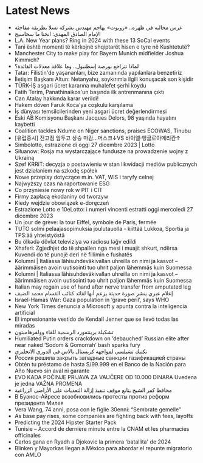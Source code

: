 # Latest News
-  غرس مخالبه في ظهره.. «روبوت» يهاجم مهندس بشركة تسلا بطريقة مفاجئة
-  الإمام الصادق المهدي: انحنا ما سحاسيح
-  L.A. New Year plans? Ring in 2024 with these 13 SoCal events
-  Tani është momenti të kërkojnë shqiptarët hisen e tyre në Kushtetutë?
-  Manchester City to make play for Bayern Munich midfielder Joshua Kimmich?
-  لماذا تتراجع بورصة إسطنبول.. وما علاقة معدلات الفائدة؟
-  Tatar: Filistin'de yaşananları, bize zamanında yapılanlara benzetiriz
-  İletişim Başkanı Altun: Netanyahu, soykırımla ilgili konuşacak son kişidir
-  TÜRK-İŞ asgari ücret kararına muhalefet şerhi koydu
-  Fatih Terim, Panathinaikos'un başında ilk antrenmanına çıktı
-  Can Atalay hakkında karar verildi!
-  Hakem döven Faruk Koca'ya coşkulu karşılama
-  İş dünyası temsilcilerinden yeni asgari ücret değerlendirmesi
-  Eski AB Komisyonu Başkanı Jacques Delors, 98 yaşında hayatını kaybetti
-  Coalition tackles Ndume on Niger sanctions, praises ECOWAS, Tinubu
-  [유럽증시] 전고점 앞두고 상승 마감...머스크↓VS 바이엘·앵글로아메리칸↑
-  Simbolotto, estrazione di oggi 27 dicembre 2023 | Lotto
-  Siłuanow: Rosja ma wystarczające fundusze na prowadzenie wojny z Ukrainą
-  Szef KRRiT: decyzja o postawieniu w stan likwidacji mediów publicznych jest działaniem na szkodę spółek
-  Nowe przepisy dotyczące m.in. VAT, WIS i taryfy celnej
-  Najwyższy czas na raportowanie ESG
-  Co przyniesie nowy rok w PIT i CIT
-  Firmy zapłacą ekodaniny od tworzyw
-  Kiedy wejdzie obowiązek e-doręczeń
-  Estrazione Lotto e 10eLotto: i numeri vincenti estratti oggi mercoledì 27 dicembre 2023
-  Un jour de grève: la tour Eiffel, symbole de Paris, fermée
-  TUTO solmi pelaajasopimuksia joulutauolla - kiittää Lukkoa, Sportia ja TPS:ää yhteistyöstä
-  Bu ölkədə dövlət televiziya və radiosu ləğv edildi
-  Xhaferi: Zgjedhjet do të shpallen nga mesi i muajit shkurt, ndërsa Kuvendi do të punojë deri në fillimin e fushatës
-  Kolumni | Italiassa lähisuhdeväkivallan uhreilla on nimi ja kasvot – äärimmäisen avoin uutisointi tuo uhrit paljon lähemmäs kuin Suomessa
-  Kolumni | Italiassa lähisuhdeväkivallan uhreilla on nimi ja kasvot – äärimmäisen avoin uutisointi tuo uhrit paljon lähemmäs kuin Suomessa
-  Italian may regain use of hand after nerve transfer from amputated leg
-  إعلام عبري ينشر صورة حديثة يزعم أنها لقائد كتائب القسام محمد الضيف
-  Israel-Hamas War: Gaza population in ‘grave peril’, says WHO
-  New York Times denuncia a Microsoft y apunta contra la inteligencia artificial
-  El impresionante vestido de Kendall Jenner que se llevó todas las miradas
-  تشكيلة برينتفورد الرسمية للقاء وولفرهامبتون
-  Humiliated Putin orders crackdown on ‘debauched’ Russian elite after near naked ‘Sodom & Gomorrah’ bash sparks fury
-  تكتيك تشيلسي لمواجهة كريستال بالاس في الدوري الانجليزي
-  Россия решила закрыть западные санкции газификацией страны
-  Obtén tu préstamo de hasta S/99.999 en el Banco de la Nación para Año Nuevo sin aval ni garante
-  EVO KADA POČINJE PRIJAVA ZA VAUČERE OD 10.000 DINARA Uvedena je jedna VAŽNA PROMENA
-  محافظ كفر الشيخ يتابع موقف تنفيذ إزالة التعديات على الأراضي الزراعية
-  В Буэнос-Айресе возобновились протесты против реформ президента Милея
-  Vera Wang, 74 anni, posa con le figlie 30enni: “Sembrate gemelle”
-  As base pay rises, some companies are fighting back with fees, layoffs
-  Predicting the 2024 Hipster Starter Pack
-  Tunisie – Accord de dernière minute entre la CNAM et les pharmacies officinales
-  Carlos gana en Ryadh a Djokovic la primera 'batallita' de 2024
-  Blinken y Mayorkas llegan a México para abordar el repunte migratorio con AMLO
